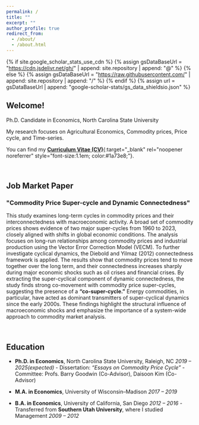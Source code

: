 ```yaml
---
permalink: /
title: ""
excerpt: ""
author_profile: true
redirect_from: 
  - /about/
  - /about.html
---
```


{% if site.google_scholar_stats_use_cdn %}
{% assign gsDataBaseUrl = "https://cdn.jsdelivr.net/gh/" | append: site.repository | append: "@" %}
{% else %}
{% assign gsDataBaseUrl = "https://raw.githubusercontent.com/" | append: site.repository | append: "/" %}
{% endif %}
{% assign url = gsDataBaseUrl | append: "google-scholar-stats/gs_data_shieldsio.json" %}

<span class='anchor' id='about-me'></span>

## Welcome!

Ph.D. Candidate in Economics, North Carolina State University

My research focuses on Agricultural Economics, Commodity prices, Price cycle, and Time-series.

You can find my [**Curriculum Vitae (CV)**](https://drive.google.com/file/d/1cc-Elinx-wNS3XPOIOIAZ5TNE3LnP-Dv/view?usp=drive_link){:target="_blank" rel="noopener noreferrer" style="font-size:1.1em; color:#1a73e8;"}.

<br>

## Job Market Paper

### "Commodity Price Super-cycle and Dynamic Connectedness"</p>

This study examines long-term cycles in commodity prices and their interconnectedness with macroeconomic activity. A broad set of commodity prices shows evidence of two major super-cycles from 1960 to 2023, closely aligned with shifts in global economic conditions. The analysis focuses on long-run relationships among commodity prices and industrial production using the Vector Error Correction Model (VECM). To further investigate cyclical dynamics, the Diebold and Yilmaz (2012) connectedness framework is applied. The results show that commodity prices tend to move together over the long term, and their connectedness increases sharply during major economic shocks such as oil crises and financial crises. By extracting the super-cyclical component of dynamic connectedness, the study finds strong co-movement with commodity price super-cycles, suggesting the presence of a **“co-super-cycle.”** Energy commodities, in particular, have acted as dominant transmitters of super-cyclical dynamics since the early 2000s. These findings highlight the structural influence of macroeconomic shocks and emphasize the importance of a system-wide approach to commodity market analysis.

<br>

## Education

- **Ph.D. in Economics**, North Carolina State University, Raleigh, NC *2019 – 2025(expected)* - Dissertation: *“Essays on Commodity Price Cycle”* - Committee: Profs. Barry Goodwin (Co-Advisor), Daisoon Kim (Co-Advisor)

- **M.A. in Economics**, University of Wisconsin–Madison *2017 – 2019*

- **B.A. in Economics**, University of California, San Diego *2012 – 2016* - Transferred from **Southern Utah University**, where I studied Management *2009 – 2012*
